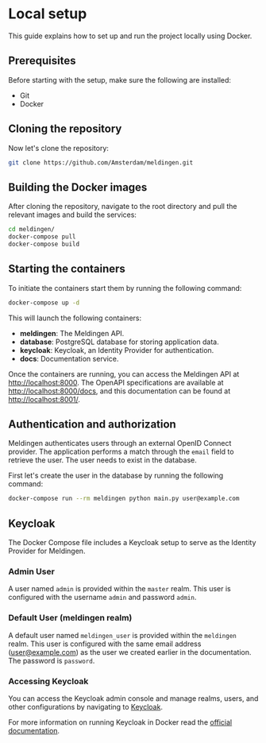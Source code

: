 # Local setup
This guide explains how to set up and run the project locally using Docker.

## Prerequisites
Before starting with the setup, make sure the following are installed:

- Git
- Docker

## Cloning the repository
Now let's clone the repository:

```bash
git clone https://github.com/Amsterdam/meldingen.git
```

## Building the Docker images
After cloning the repository, navigate to the root directory and pull the
relevant images and build the services:

```bash
cd meldingen/
docker-compose pull
docker-compose build
```

## Starting the containers
To initiate the containers start them by running the following command:

```bash
docker-compose up -d
```

This will launch the following containers:

- **meldingen**: The Meldingen API.
- **database**: PostgreSQL database for storing application data.
- **keycloak**: Keycloak, an Identity Provider for authentication.
- **docs**: Documentation service.

Once the containers are running, you can access the Meldingen API at 
[http://localhost:8000](http://localhost:8000/docs). The OpenAPI specifications 
are available at [http://localhost:8000/docs](http://localhost:8000/docs), 
and this documentation can be found at [http://localhost:8001/](http://localhost:8001/).


## Authentication and authorization
Meldingen authenticates users through an external OpenID Connect  provider. The 
application performs a match through the `email` field to retrieve the user. The 
user needs to exist in the database.

First let's create the user in the database by running the following command:

```bash
docker-compose run --rm meldingen python main.py user@example.com
```

## Keycloak

The Docker Compose file includes a Keycloak setup to serve as the Identity 
Provider for Meldingen.

### Admin User

A user named `admin` is provided within the `master` realm. This user is 
configured with the username `admin` and password `admin`.

### Default User (meldingen realm)

A default user named `meldingen_user` is provided within the `meldingen` realm. 
This user is configured with the same email address (user@example.com) as the 
user we created earlier in the documentation. The password is `password`.

### Accessing Keycloak

You can access the Keycloak admin console and manage realms, users, and other 
configurations by navigating to [Keycloak](http://localhost:8002/).

For more information on running Keycloak in Docker read the [official documentation](https://www.keycloak.org/getting-started/getting-started-docker).
